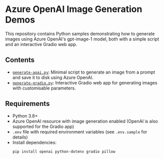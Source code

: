 # Azure OpenAI Image Generation Demos

This repository contains Python samples demonstrating how to generate images using Azure OpenAI's gpt-image-1 model, both with a simple script and an interactive Gradio web app.

## Contents

- [`generate-aoai.py`](GPT-image-1/generate-aoai.py): Minimal script to generate an image from a prompt and save it to disk using Azure OpenAI.
- [`generate-gradio.py`](GPT-image-1/generate-gradio.py): Interactive Gradio web app for generating images with customisable parameters.

## Requirements

- Python 3.8+
- Azure OpenAI resource with image generation enabled (OpenAI is also supported for the Gradio app)
- `.env` file with required environment variables (see `.env.sample` for details)
- Install dependencies:
  ```sh
  pip install openai python-dotenv gradio pillow
